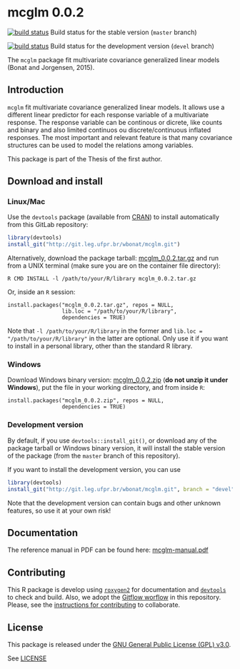 

# mcglm 0.0.2

[![build status](http://git.leg.ufpr.br/ci/projects/3/status.png?ref=master)](http://git.leg.ufpr.br/ci/projects/3?ref=master)
Build status for the stable version (`master` branch)

[![build status](http://git.leg.ufpr.br/ci/projects/3/status.png?ref=devel)](http://git.leg.ufpr.br/ci/projects/3?ref=devel)
Build status for the development version (`devel` branch)

The `mcglm` package fit multivariate covariance generalized linear models
(Bonat and Jorgensen, 2015).

## Introduction

`mcglm` fit multivariate covariance generalized linear models. It allows
use a different linear predictor for each response variable of a
multivariate response. The response variable can be continous or
dicrete, like counts and binary and also limited continuos ou
discrete/continuous inflated responses. The most important and relevant
feature is that many covariance structures can be used to model the
relations among variables.

This package is part of the Thesis of the first author.

## Download and install

### Linux/Mac

Use the `devtools` package (available from
[CRAN](http://cran-r.c3sl.ufpr.br/web/packages/devtools/index.html)) to
install automatically from this GitLab repository:


```r
library(devtools)
install_git("http://git.leg.ufpr.br/wbonat/mcglm.git")
```

Alternatively, download the package tarball: [mcglm_0.0.2.tar.gz][]
and run from a UNIX terminal (make sure you are on the container file
directory):


```
R CMD INSTALL -l /path/to/your/R/library mcglm_0.0.2.tar.gz
```

Or, inside an `R` session:


```
install.packages("mcglm_0.0.2.tar.gz", repos = NULL,
                 lib.loc = "/path/to/your/R/library",
                 dependencies = TRUE)
```

Note that `-l /path/to/your/R/library` in the former and `lib.loc =
"/path/to/your/R/library"` in the latter are optional. Only use it if
you want to install in a personal library, other than the standard R
library.

### Windows

Download Windows binary version: [mcglm_0.0.2.zip][] (**do not unzip
it under Windows**), put the file in your working directory, and from
inside `R`:


```
install.packages("mcglm_0.0.2.zip", repos = NULL,
                 dependencies = TRUE)
```

### Development version

By default, if you use `devtools::install_git()`, or download any of the
package tarball or Windows binary version, it will install the stable
version of the package (from the `master` branch of this repository).

If you want to install the development version, you can use

```r
library(devtools)
install_git("http://git.leg.ufpr.br/wbonat/mcglm.git", branch = "devel")
```

Note that the development version can contain bugs and other unknown
features, so use it at your own risk!

## Documentation

The reference manual in PDF can be found here: [mcglm-manual.pdf][]

## Contributing

This R package is develop using [`roxygen2`][] for documentation and
[`devtools`] to check and build. Also, we adopt the [Gitflow worflow][]
in this repository. Please, see the
[instructions for contributing](./contributing.md) to collaborate.

## License

This package is released under the
[GNU General Public License (GPL) v3.0][].

See [LICENSE](./LICENSE)

<!-- links -->



[GNU General Public License (GPL) v3.0]: http://www.gnu.org/licenses/gpl-3.0.html
[`roxygen2`]: https://github.com/klutometis/roxygen
[`devtools`]: https://github.com/hadley/devtools
[mcglm_0.0.2.tar.gz]: http://www.leg.ufpr.br/~leg/mcglm/source/mcglm_0.0.2.tar.gz
[mcglm_0.0.2.zip]: http://www.leg.ufpr.br/~leg/mcglm/source/mcglm_0.0.2.zip
[mcglm-manual.pdf]: http://www.leg.ufpr.br/~leg/mcglm/source/mcglm-manual.pdf
[Gitflow worflow]: http://nvie.com/posts/a-successful-git-branching-model/
